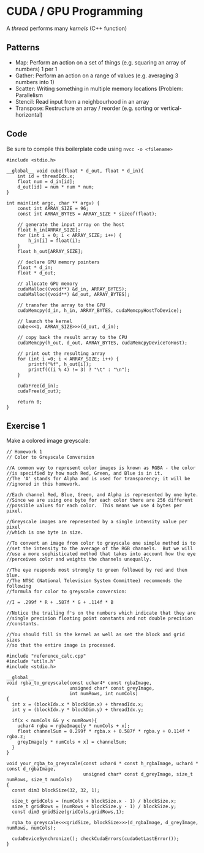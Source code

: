 # CUDA / GPU Programming

A *thread* performs many *kernels* (C++ function)

## Patterns

* Map: Perform an action on a set of things (e.g. squaring an array of numbers) 1 per 1
* Gather: Perform an action on a range of values (e.g. averaging 3 numbers into 1)
* Scatter: Writing something in multiple memory locations (Problem: Parallelism
* Stencil: Read input from a neighbourhood in an array
* Transpose: Restructure an array / reorder (e.g. sorting or vertical-horizontal)

## Code

Be sure to compile this boilerplate code using `nvcc -o <filename>`

```
#include <stdio.h>

__global__ void cube(float * d_out, float * d_in){
	int id = threadIdx.x;
	float num = d_in[id];
	d_out[id] = num * num * num;
}

int main(int argc, char ** argv) {
	const int ARRAY_SIZE = 96;
	const int ARRAY_BYTES = ARRAY_SIZE * sizeof(float);

	// generate the input array on the host
	float h_in[ARRAY_SIZE];
	for (int i = 0; i < ARRAY_SIZE; i++) {
		h_in[i] = float(i);
	}
	float h_out[ARRAY_SIZE];

	// declare GPU memory pointers
	float * d_in;
	float * d_out;

	// allocate GPU memory
	cudaMalloc((void**) &d_in, ARRAY_BYTES);
	cudaMalloc((void**) &d_out, ARRAY_BYTES);

	// transfer the array to the GPU
	cudaMemcpy(d_in, h_in, ARRAY_BYTES, cudaMemcpyHostToDevice);

	// launch the kernel
	cube<<<1, ARRAY_SIZE>>>(d_out, d_in);

	// copy back the result array to the CPU
	cudaMemcpy(h_out, d_out, ARRAY_BYTES, cudaMemcpyDeviceToHost);

	// print out the resulting array
	for (int i =0; i < ARRAY_SIZE; i++) {
		printf("%f", h_out[i]);
		printf(((i % 4) != 3) ? "\t" : "\n");
	}

	cudaFree(d_in);
	cudaFree(d_out);

	return 0;
}
```
## Exercise 1

Make a colored image greyscale:

```
// Homework 1
// Color to Greyscale Conversion

//A common way to represent color images is known as RGBA - the color
//is specified by how much Red, Green, and Blue is in it.
//The 'A' stands for Alpha and is used for transparency; it will be
//ignored in this homework.

//Each channel Red, Blue, Green, and Alpha is represented by one byte.
//Since we are using one byte for each color there are 256 different
//possible values for each color.  This means we use 4 bytes per pixel.

//Greyscale images are represented by a single intensity value per pixel
//which is one byte in size.

//To convert an image from color to grayscale one simple method is to
//set the intensity to the average of the RGB channels.  But we will
//use a more sophisticated method that takes into account how the eye 
//perceives color and weights the channels unequally.

//The eye responds most strongly to green followed by red and then blue.
//The NTSC (National Television System Committee) recommends the following
//formula for color to greyscale conversion:

//I = .299f * R + .587f * G + .114f * B

//Notice the trailing f's on the numbers which indicate that they are 
//single precision floating point constants and not double precision
//constants.

//You should fill in the kernel as well as set the block and grid sizes
//so that the entire image is processed.

#include "reference_calc.cpp"
#include "utils.h"
#include <stdio.h>

__global__
void rgba_to_greyscale(const uchar4* const rgbaImage,
                       unsigned char* const greyImage,
                       int numRows, int numCols)
{
  int x = (blockIdx.x * blockDim.x) + threadIdx.x;
  int y = (blockIdx.y * blockDim.y) + threadIdx.y;

  if(x < numCols && y < numRows){
    uchar4 rgba = rgbaImage[y * numCols + x];
    float channelSum = 0.299f * rgba.x + 0.587f * rgba.y + 0.114f * rgba.z;
    greyImage[y * numCols + x] = channelSum;
  }
}

void your_rgba_to_greyscale(const uchar4 * const h_rgbaImage, uchar4 * const d_rgbaImage,
                            unsigned char* const d_greyImage, size_t numRows, size_t numCols)
{
  const dim3 blockSize(32, 32, 1);

  size_t gridCols = (numCols + blockSize.x - 1) / blockSize.x;
  size_t gridRows = (numRows + blockSize.y - 1) / blockSize.y;
  const dim3 gridSize(gridCols,gridRows,1);
  
  rgba_to_greyscale<<<gridSize, blockSize>>>(d_rgbaImage, d_greyImage, numRows, numCols);
  
  cudaDeviceSynchronize(); checkCudaErrors(cudaGetLastError());
}

```

